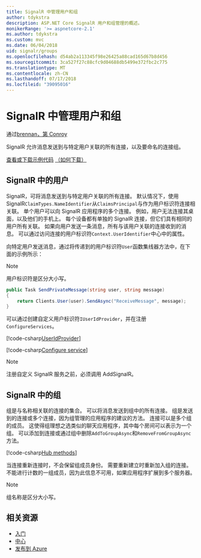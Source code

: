 ```yaml
---
title: SignalR 中管理用户和组
author: tdykstra
description: ASP.NET Core SignalR 用户和组管理的概述。
monikerRange: '>= aspnetcore-2.1'
ms.author: tdykstra
ms.custom: mvc
ms.date: 06/04/2018
uid: signalr/groups
ms.openlocfilehash: d54ab2a113345f98e26425a88cad165d67b8d456
ms.sourcegitcommit: 3ca527f27c88cfc9d04688db5499e372fbc2c775
ms.translationtype: MT
ms.contentlocale: zh-CN
ms.lasthandoff: 07/17/2018
ms.locfileid: "39095016"
---
```

# <a name="manage-users-and-groups-in-signalr"></a>SignalR 中管理用户和组

通过[brennan，第 Conroy](https://github.com/BrennanConroy)

SignalR 允许消息发送到与特定用户关联的所有连接，以及要命名的连接组。

[查看或下载示例代码](https://github.com/aspnet/Docs/tree/master/aspnetcore/signalr/groups/sample/) [（如何下载）](xref:tutorials/index#how-to-download-a-sample)

## <a name="users-in-signalr"></a>SignalR 中的用户

SignalR，可将消息发送到与特定用户关联的所有连接。 默认情况下，使用 SignalR`ClaimTypes.NameIdentifier`从`ClaimsPrincipal`与作为用户标识符连接相关联。 单个用户可以向 SignalR 应用程序的多个连接。 例如，用户无法连接其桌面，以及他们的手机上。 每个设备都有单独的 SignalR 连接，但它们具有相同的用户所有关联。 如果向用户发送一条消息，所有与该用户关联的连接收到的消息。 可以通过访问连接的用户标识符`Context.UserIdentifier`中心中的属性。

向特定用户发送消息，通过将传递到的用户标识符`User`函数集线器方法中，在下面的示例所示：

> [!NOTE]
> 用户标识符是区分大小写。

```csharp
public Task SendPrivateMessage(string user, string message)
{
    return Clients.User(user).SendAsync("ReceiveMessage", message);
}
```

可以通过创建自定义用户标识符`IUserIdProvider`，并在注册`ConfigureServices`。

[!code-csharp[UserIdProvider](groups/sample/customuseridprovider.cs?range=4-10)]

[!code-csharp[Configure service](groups/sample/startup.cs?range=21-22,39-42)]

> [!NOTE]
> 注册自定义 SignalR 服务之前，必须调用 AddSignalR。

## <a name="groups-in-signalr"></a>SignalR 中的组

组是与名称相关联的连接的集合。 可以将消息发送到组中的所有连接。 组是发送到的连接或多个连接，因为组管理的应用程序的建议的方法。 连接可以是多个组的成员。 这使得组理想之选类似的聊天应用程序，其中每个房间可以表示为一个组。 可以添加到连接或通过组中删除`AddToGroupAsync`和`RemoveFromGroupAsync`方法。

[!code-csharp[Hub methods](groups/sample/hubs/chathub.cs?range=15-27)]

当连接重新连接时，不会保留组成员身份。 需要重新建立时重新加入组的连接。 不能进行计数的一组成员，因为此信息不可用，如果应用程序扩展到多个服务器。

> [!NOTE]
> 组名称是区分大小写。

## <a name="related-resources"></a>相关资源

* [入门](xref:tutorials/signalr)
* [中心](xref:signalr/hubs)
* [发布到 Azure](xref:signalr/publish-to-azure-web-app)
